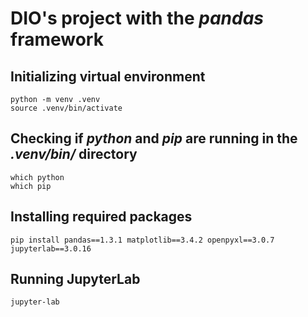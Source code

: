 # DIO's project with the *pandas* framework

## Initializing virtual environment
```
python -m venv .venv
source .venv/bin/activate
```

## Checking if *python* and *pip* are running in the *.venv/bin/* directory
```
which python
which pip
```

## Installing required packages
```
pip install pandas==1.3.1 matplotlib==3.4.2 openpyxl==3.0.7 jupyterlab==3.0.16
```

## Running JupyterLab
```
jupyter-lab
```
